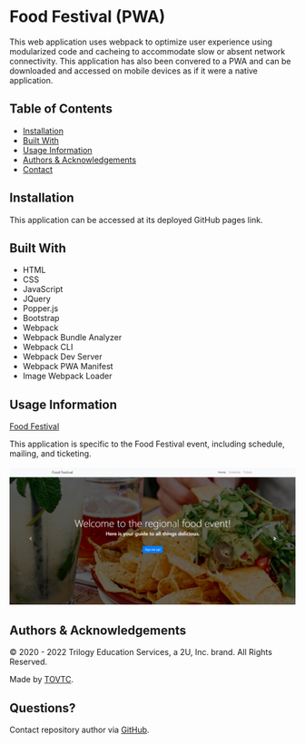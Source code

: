 
  # Food Festival (PWA)
  
  This web application uses webpack to optimize user experience using modularized code and cacheing to accommodate slow or absent network connectivity. This application has also been convered to a PWA and can be downloaded and accessed on mobile devices as if it were a native application.
  
  ## Table of Contents
  
  * [Installation](#installation)
  * [Built With](#built)
  * [Usage Information](#usage)
  * [Authors & Acknowledgements](#credits)
  * [Contact](#questions)
  
  
  ## Installation<a name="installation"></a>
  This application can be accessed at its deployed GitHub pages link.

  ## Built With<a name="built"></a>
  * HTML
  * CSS
  * JavaScript
  * JQuery
  * Popper.js
  * Bootstrap
  * Webpack
  * Webpack Bundle Analyzer
  * Webpack CLI
  * Webpack Dev Server
  * Webpack PWA Manifest
  * Image Webpack Loader
  
  ## Usage Information<a name="usage"></a>
  [Food Festival](https://tovtc.github.io/food-festival-scscbc/)</br>
    
  This application is specific to the Food Festival event, including schedule, mailing, and ticketing.</br>
  </br>![Food Hunt](./food-festival.png "Food Festival")</br>
    
  
  ## Authors & Acknowledgements<a name="credits"></a>
  
  © 2020 - 2022 Trilogy Education Services, a 2U, Inc. brand. All Rights Reserved.
  
  Made by [TOVTC](https://github.com/TOVTC).
  
  ## Questions?<a name="questions"></a>
  Contact repository author via [GitHub](https://github.com/TOVTC).</br>
    
  
  